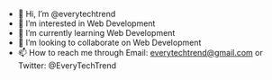 - 👋 Hi, I’m @everytechtrend
- 👀 I’m interested in Web Development
- 🌱 I’m currently learning Web Development
- 💞️ I’m looking to collaborate on Web Development
- 📫 How to reach me through Email: everytechtrend@gmail.com or Twitter: @EveryTechTrend

<!---
everytechtrend/everytechtrend is a ✨ special ✨ repository because its `README.md` (this file) appears on your GitHub profile.
You can click the Preview link to take a look at your changes.
--->
